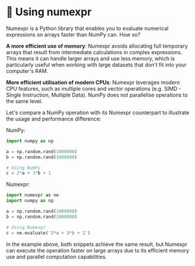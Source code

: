 # 🔢 Using numexpr

Numexpr is a Python library that enables you to evaluate numerical expressions on arrays faster than NumPy can. How so?

**A more efficient use of memory**: Numexpr avoids allocating full temporary arrays that result from intermediate calculations in complex expressions. This means it can handle larger arrays and use less memory, which is particularly useful when working with large datasets that don't fit into your computer's RAM.

**More efficient utilisation of modern CPUs**: Numexpr leverages modern CPU features, such as multiple cores and vector operations (e.g. SIMD - Single Instruction, Multiple Data). NumPy does not parallelise operations to the same level.

Let's compare a NumPy operation with its Numexpr counterpart to illustrate the usage and performance difference:

NumPy:

```python
import numpy as np

a = np.random.rand(1000000)
b = np.random.rand(1000000)

# Using NumPy
c = 2*a + 3*b + 1
```

Numexpr:

```python
import numexpr as ne
import numpy as np

a = np.random.rand(1000000)
b = np.random.rand(1000000)

# Using Numexpr
c = ne.evaluate('2*a + 3*b + 1')
```

In the example above, both snippets achieve the same result, but Numexpr can execute the operation faster on large arrays due to its efficient memory use and parallel computation capabilities.

